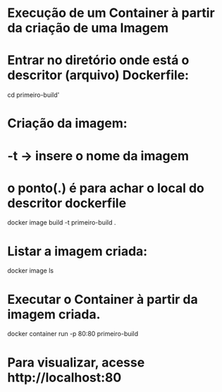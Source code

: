 # Execução de um Container à partir da criação de uma Imagem 

# Entrar no diretório onde está o descritor (arquivo) Dockerfile:
cd primeiro-build'

# Criação da imagem:
# -t -> insere o nome da imagem
#  o ponto(.) é para achar o local do descritor dockerfile
docker image build -t primeiro-build .

# Listar a imagem criada:
docker image ls

# Executar o Container à partir da imagem criada.
docker container run -p 80:80 primeiro-build

# Para visualizar, acesse http://localhost:80
